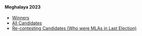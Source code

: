#### Meghalaya 2023
  * [Winners](https://www.myneta.info/Meghalaya2023/index.php?action=show_winners&sort=default)
  * [All Candidates](https://www.myneta.info/Meghalaya2023/)
  * [ Re-contesting Candidates (Who were MLAs in Last Election)](https://www.myneta.info/Meghalaya2023/index.php?action=recontestAssetsComparison)